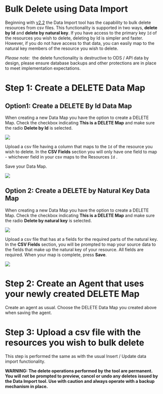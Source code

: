 # Bulk Delete using Data Import

Beginning with [v2.2](https://edfi.atlassian.net/wiki/pages/viewpage.action?pageId=24119656#What%27sNewinDataImport(2.2precopy)-What%27sNewinDataImportv2.1) the Data Import tool has the capability to bulk delete resources from csv files. This functionality is supported in two ways, **delete by Id** and **delete by natural key**. If you have access to the primary key `Id` of the resources you wish to delete, deleting by Id is simpler and faster. However, if you do not have access to that data, you can easily map to the natural key members of the resource you wish to delete.

_Please note:_  the delete functionality is destructive to ODS / API data by design, please ensure database backups and other protections are in place to meet implementation expectations.

# Step 1: Create a DELETE Data Map

## Option1: Create a DELETE By Id Data Map

When creating a new Data Map you have the option to create a DELETE Map. Check the checkbox indicating **This is a DELETE Map** and make sure the radio **Delete by Id** is selected.

![](https://edfidocs.blob.core.windows.net/$web/img/reference/data-import/technical-articles/image-2023-12-28_11-50-42.png)

Upload a csv file having a column that maps to the `Id` of the resource you wish to delete. In the **CSV Fields** section you will only have one field to map - whichever field in your csv maps to the Resources `Id` .

Save your Data Map.

![](https://edfidocs.blob.core.windows.net/$web/img/reference/data-import/technical-articles/image-2023-12-28_11-44-35.png)

## Option 2: Create a DELETE by Natural Key Data Map

When creating a new Data Map you have the option to create a DELETE Map. Check the checkbox indicating **This is a DELETE Map** and make sure the radio **Delete by natural key** is selected.

![](https://edfidocs.blob.core.windows.net/$web/img/reference/data-import/technical-articles/image-2023-12-28_11-49-15.png)

Upload a csv file that has at a fields for the required parts of the natural key. In the **CSV Fields** section, you will be prompted to map your source data to the fields that make up the natural key of your resource. All fields are required. When your map is complete, press **Save**.

![](https://edfidocs.blob.core.windows.net/$web/img/reference/data-import/technical-articles/image-2023-12-28_11-52-8.png)

# Step 2: Create an Agent that uses your newly created DELETE Map

Create an agent as usual. Choose the DELETE Data Map you created above when saving the agent.

# Step 3: Upload a csv file with the resources you wish to bulk delete

This step is performed the same as with the usual Insert / Update data import functionality.

**WARNING: The delete operations performed by the tool are permanent. You will not be prompted to preview, cancel or undo any deletes issued by the Data Import tool. Use with caution and always operate with a backup mechanism in place.**
